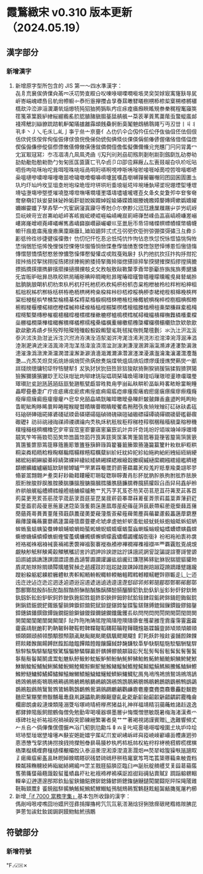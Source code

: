 # 霞鶩緻宋 v0.310 版本更新（2024.05.19）
## 漢字部分
### 新增漢字
1. 新增原字型所包含的 JIS 第一～四水準漢字：  
   㐂㐆㐬㐮㑨㑪㒒㒵㒼㓁㓇㓛㔟㕝㕞㕣㕮㖦㖨㗅㗚㗴㘅㙊㚑㚖㚙㛏㝡㝢㝫㝬㝵㞍㟁㟢㟨㟴㟽㠀㠯㠶㡀㡜㡡㣺㤗㤚㥯㩮㩳㫖㫗㫪㬎㬚㬜㬢㭭㭷㮇㮈㮍㮤㮶㯃㯍㯰㰏㰦㳃㳒㴑㴞㵤㶚㷀㷔㸅㸿㹠㹦㹨㺃㺔㽗㽲㽵㽷㾮㿉㿗䀹䁘䂓䄅䅈䅏䅣䆴䆿䇦䇮䇳䈇䈎䉤䋆䋖䋝䌂䌫䍃䏮䏰䐈䐗䐜䐢䑓䑛䑶䑺䒑䒳䒾䓔䔈䔍䔥䕃䖝䖸䗥䗪䘏䙁䙥䚡䚯䜌䝤䟽䠖䡄䡎䦰䧧䧺䨄䨩䪼䬻䯂䯊䯒䯨䰗䰠䳄䳑䴇䵷丂丏丒丗丨丩丬丮丯丶丿乀乇乑乚乢亅亊亍亝亠亰亹亻亼仂仈仐仚仭仱仼伀伃伖伷伹伾佉佪佷佸佽侂侅侒侔侚侫侲侾俅俍俒俛俤俲俿倁倎倐倓倮偀偁偂偆偐偓偖偗偣偦偪偬偰傒傓傔傪傱傴傺僄僌僐僔僘僙僡僦僲僴儃儋儖儗儛儞儵兊兠兤冂冃冋冐冓冖冘冝冣冦冩冫冭冱凅凊凢凬凮凴凾刂刄刋刓刔刕刧剏剕剗剞剬剳劔劘劜劯劵劺劼勀勈勊勌勑勠勹匇匊匜匤匳匵匸卂卆卣卩卬卲卺厤厰厶厷叀叕叝叴叺吤呍呫呬呰呴呿咊咍咜咠咡咥咮咷咺咼哃哘哢哬哯哱哳唀唫唹唼啀啅啇啌啠啽喈喞喭喿嗢嗹嘇嘨嘷嘽噇噉噐噞噦噭噲嚈嚊嚌嚔嚚嚝嚞嚠嚩嚲嚳囅囎囘囨囶囷圊圕圡圦圴圷圸坅坆坙坥坴坿垉垜垝垤垨垪垬垳埀埌埏埖埣埦埵埶埽埿堄堋堙堲堹堽塉塧塰塲墋墍墏墔墝墪墫墱墲墸墹壃壍壒壔壗壚壠壥壴夂夅夊夋夐夘夲奆奓奛奝奟奣奵妋妛妟妺妼姈姤姧娗娧娭娵婥婬婾媋媟媠媢媵媿嫐嫜嫠嫥嫮嫰嬀嬙嬥嬭嬾孁孅孒孥孨孯宀宄寉寎寖寘寱寽尃尅尒尓尞尠尣尩尫尰屟屧屩屮屰屶屼岈岊岏岟岢岦岧岪岶岻岼峉峐峩峵峺崐崕崘崝崦崫崱崹嵂嵆嵊嵒嵓嵡嵪嵭嵰嵳嵶嶁嶈嶐嶒嶗嶤嶧嶬嶰嶲嶴嶹巋巐巑巓巗巘巛巠巤巵帀帋帒帾幉幎幖幘幞幤幬幭幮幵庪庬庿廆廋廒廙廩廰廱廴廸廹廽弉弍弎弖弜弝弞弡弣弶弸弽彁彇彐彑彜彡彲彽彾徃徏徢徤徯徸徼忄忇忉忋忓忔忢忩忯忳忼怍怐怗怘怢怤怳怺恇恊恌恟恠恷悁悃悊悒悕悗悝悞悾惈惓惔惙惛惝惞惵惷惸愐愑愙愞愡愨愬愺愽慁慆慠慥慯慱慴憇憍憒憖憗憥憭憹憼懆懌懕懝懽戉戓戝戞戣扆扌扖扚扡扤扻抂抃抅抙拑拕挃挊挌挍挐挘挧挼捁捃捄捙捥捬捼掎掔掫掵掽揔揕揜揥揫揬揵搉搩搯摎摚摛摝摽撝撟擌擐擕擗擯擶擽擿攅攩攲攴攵敄敧敫敺斁斄斈斊斝斵斸斿旃旄旆旉旔旙旡旹昄昈昢昪昮昳晈晎晑晡晣晪晬晭晻暀暃暒暙暭暵暼暿曈曚曛曨曵曻朁朅朎朏朒朓朖朙朳朷朸朿杁杇杌杍杔杝杤杦杴杶枅枌枛枩枲枹枻柀柃柆柈柎柗柛柤柧柮柷柹柼栁栐栝栟栫栬栭栱栲桍桒桗桙桛桫桮桲桵桷桺桼桾梍梐梖梙梚梜梣梥梪梫梴梹梺梻棃棆棈棊棌棏棐棔棙棡棤棥棬棭棯棰棷椃椇椈椊椌椡椢椣椥椦椨椵椶椻楆楉楜楤楩楪楲楴楺楾楿榀榁榒榘榠榰榱榲榺榼榾榿槀槊槏槑槖槝槞槢槣槧槩槫槮槯槴槵槶槹槾樌樏樔樕樚樛樝樢樮樰樲樳樴樶樻樿橅橆橉橎橐橖橤橳橸橺檃檋檑檝檞檟檡檥檫檽櫁櫐櫑櫔櫜櫞櫢櫤櫲櫽欋欏欑欛欟欬欯欵欹歊歖歘歠歬歵歺殀殁殍殕殩殪殱殽殾毇毈毉毟毦毧毮毱毿氂氊氎氵氺氿汢汧汯汳沗沜沭泆泐泔泚泝泩泬泭洀洊洟洤洦洯洳洴洿浘浛浠浰涀涁涖涫涬涴淂淈淎淐淕淛淝淟淲淶渞渢渧渮渹湈湉湋湌湏湑湓湗湶溂溓溲溷溿滃滊滫滹滻漊漐漘漵漶漼潒潙潡潨澌澑澖澘澟澥澵澼濆濇濈濉濔濞濳濵濹濼瀀瀇瀊瀹瀺瀼灇灊灋灎灔灬灮炁炗炟炱炻烑焃焆焇焈焏焫焮煑煓煠煢熅熇熕熖熛熮熯熳燋燓爇爕爫爴牂牋牓牕牗牣牮牸牿犍犎犭犮犱犲犾狁狃狌狳狺狻猒猗猘猤猧猨猯猱猳猹猽獦獫獬獮獯獱玁玅玊玜玞玵玼玽珋珒珧珱琩琱琹瑇瑍瑒瑓瑝瑫璅璈璒璗璙璢璫璺璻瓉瓧瓫瓰瓱瓲瓸瓺瓿甃甅甎甓甗甞甠甤甪甼畄畆畉畊畍畐畒畤畧畩畭畱畹畽畾疁疂疉疌疒疔疰疷疿痃痆痎痏痓痝痟痬痮瘂瘃瘇瘈瘏瘕瘛瘥瘨瘭瘰瘳瘵癁癃癈癉癋癕癜癧癨癭癯癶皀皁皃皕皛皜皝皠皡皦皧皨皪皯皶皷皹盉盦盨盻眊眗眙眚眤眦眴眵睎睘睟睠睲睺睼瞀瞔瞚瞢瞤瞶瞹矍矞矟矠矤矦矪矬矰矴矼砅砆砉砙砡硇硑硨硪硴硺碆碊碔碝碞碤碪碭碯碵磆磈磌磑磠磤磦磲磹磽磾礀礇礐礛礜礥礮礰礻祊祘祧祲祹禖禘禝禩禴禸秂秇秌秔秖秡秬稃稊稑稕稘稛稭稸稹稾穃穇穖穙穜穝穟穧穪穭穵穸窂窅窊窐窬窶窹窻窼窾竌竍竎竏竒竓竕竚竡竢竧竨竫竰竴竸笂笇笒笧笯笱笳笶笻笽筁筇筎筕筤筭筳筴筺筿箐箑箘箛箞箟箯箵箼篅篊篋篏篔篖篗篚篰篶簁簃簎簏簓簟簠簦簱簳簶籅籊籑籖籘籞籡籩籭籯籰籵籹粏粐粔粠粡粢粦粨粫粭粶粷糂糄糈糒糘糦糫糲糵紃紒紝紞紣紽紾紿絁絇絈絎絏絙絚綃綆綈綋綌綗綝綟綦綧綪綮綶綷緀緂緌緕緗緤緦緱縗縠縢縨縬縺縻繝繦繧繵繿纃纆纇纉纊纎纑纚缻缼缾罃罇罏罒罘罤罧罨罭罸罽罾羂羃羐羖羗羜羝羣羭羮翃翆翏翛翣翯翲翺耂耊耎耔耖耡耤耬耰耵耼聢聦聨聹聻肙肜肧肬肭肸胅胊胕胘胙胠胦胵胻脞脧脬脵脽腟腠腨膁膃膄膅膓膕膤膰膲膸臁臑臖臗臙臛臤臽臿舁舄舙舮舲舴舼艆艉艗艚艜艝艟艠艢艣艨艫艴艹艽艿芓芤芨芲芴芺苆苢苨苴苻茀茇茈茖茝茢茣茰茺荄荅荕荗荢荿莇莍莔莛莝菎菐菝菥菪菶菷菻萆萑萕萗萪萹葈葊葏葑葒葜葟葢葥葮葰葸葹葼蒁蒄蒅蒗蒦蒭蒾蓎蓏蓐蓙蓜蓧蓰蓱蓺蔌蔕蔛蔤蔲蔾蕀蕋蕏蕑蕕蕘蕚蕡蕢蕫蕯蕷蕺蕻蕽蕿薁薆薐薓薝薟薢薤薭薷薼藇藊藋藘藙藟藡藦藭藶藾蘀蘐蘒蘓蘘蘡蘤蘧蘯蘰蘹蘼虀虁虍虓虖虗虵虷蚇蚉蚍蚑蚘蚝蚨蚫蚰蚳蚸蛁蛃蛑蛕蛗蛣蛦蛩蛬蛼蛽蜅蜋蜎蜐蜑蜙蜟蜺蝃蝑蝘蝤蝥蝱蝲螇螉螋螠螧螬螵螾蟁蟐蟖蟟蟣蟥蟦蟫蟭蟵蟶蠁蠆蠇蠊蠋蠎蠏蠐蠓蠧蠨蠮蠲蠼衂衘衟衤衯衵袘袙袠袮袰袵袼袽袾裀裑裓裛裲裼褁褜褝褞褧褰褷褹襀襂襅襉襌襍襢襭襾覀覉覊覐覔覘覟覰觖觘觝觧觫觱觳觶觽觿訒訔訡訵訷詅詇詍詘詝誄誐誮誷諐諚諞諟諠謇謌謍謜謟謭譃譌譑譓譔譛譞譩譱譶讁讋讔讕讙讝谹谽豅豇豏豗豨豩豼貅貎貒貔貙貛貤貭貮賍賕賖賙賾贉贎贐贒赬赱趦趯跂跈跙跽跿踆踈踔踖踠踣踧踶蹐蹢蹯躄躔躘躞躮躱躳躵躶躻軅軆軑軣軹軺輀輈輗輙輫輭輶轀轊轌轗轘轜轣辤辧辴辵辶辷迊迍迕迚迠迮迯迱迵迻逌逎逧逭逷遃遄遉遖遧邅邌郄郈郛郟郲郶郿鄀鄄鄆鄖鄜鄣鄷鄽酇酖酘酙酛酡酤酲酳酹醂醅醎醢醨醳醶醼釃釄釖釚釛釞釟釡釤釥釬釮釱釶釻釼釿鈆鈖鈩鈬鈳鈼鉂鉃鉇鉊鉎鉏鉖鉙鉠鉡鉧鉨鉽鉿銈銉銍銗銙銟銿鋀鋂鋋鋎鋓鋗鋙鋠鋧鋩鋷鋹鋻鋿錍錑錝錥錵錻鍄鍉鍖鍗鍫鍱鍳鎈鎋鎛鎞鎺鏁鏆鏇鏐鏥鏧鏱鏸鏻鐇鐉鐓鐔鐖鐗鐚鐱鐴鐻鑁鑅鑈鑢鑭鑯鑱钁镸镹閆閇閊閌閍閖閙閟閠閦閧閴閶閽闃闍闓闚闞闥阝阯阼陁陏陦隂隚隝隤隥隩隯隳隺雘雚雝霔霣霳霶霻靁靃靇靎靕靗靤靪靮靹鞁鞐鞕鞖鞚鞞鞢鞮鞱鞲鞳鞴鞺鞾韈韑韔韘韛韲韴頄頍頏頔頖頞頣頥頲頳顇顋顒顖顦顬颪颫颭颰颷颸颻颿飂飃飋飠飣飥飫飰飱飳餈餔餖餗餜餝餤餧餱餲餳餺餻餼饀饁饂饆饎饐饘饟饠馘馞馣馦馼馽馿駃駉駔駞駮駰駲駹駻駼騂騃騊騑騚騠騤騭騱騸驂驎驒驘骭髃髆髎髐髜髞髟髠髢髣髩髫髱髴鬂鬌鬐鬒鬖鬜鬝鬠鬫鬭鬳鬻鬽魋魞魣魥魦魫魬魲魳魵魶魹鮃鮄鮊鮏鮖鮗鮞鮠鮦鮧鮬鮱鮲鮴鮹鮻鮾鯆鯎鯏鯑鯘鯢鯣鯥鯫鯮鯯鯲鯳鯸鯺鰀鰔鰖鰘鰙鰚鰛鰝鰢鰣鰧鰩鰪鰰鰶鰷鰺鱁鱅鱆鱊鱏鱐鱓鱚鱛鱜鱝鱣鱥鱩鱪鱫鱭鱮鱰鱵鳦鳫鳬鳰鳲鴂鴋鴑鴗鴘鴪鴲鴾鵁鵂鵃鵆鵇鵈鵊鵐鵒鵙鵢鵣鵤鵩鵫鵳鵶鵷鵼鵾鶄鶊鶍鶙鶡鶫鶬鶵鶹鶻鶽鷀鷁鷃鷆鷇鷉鷏鷖鷙鷚鷟鷠鷣鷧鷭鷯鷽鸂鸇鸊鸍鸙鸜鹻麀麅麈麌麑麕麛麞麤麨麬麭麯麽黧黮黶黹黻黼鼂鼃鼗鼡鼷鼺鼽齁齅齆齏齓齔齕齗齘齝齠齩齭齰齵齶龗龝龠欄廊朗虜殺漣煉類隆溺﨎﨏塚﨑晴﨓﨔凞猪益礼神祥福靖精羽﨟蘒﨡諸﨣﨤逸都﨧﨨﨩飯飼館鶴侮僧免勉勤卑喝嘆器塀墨層屮悔慨憎懲敏既暑梅海渚漢煮爫琢碑社祉祈祐祖祝禍禎穀突節練縉繁署者臭艹艹著褐視謁謹賓贈辶逸難響頻𠀋𠂉𠂢𠂤𠆢𠈓𠌫𠍱𠎁𠏹𠑊𠔉𠗖𠘨𠝏𠠇𠠺𠢹𠥼𠦝𠫓𠬝𠮟𠵅𠷡𠹤𠹭𠺕𠽟𡈁𡈽𡉕𡉴𡉻𡋗𡋤𡋽𡌛𡌶𡍄𡏄𡑭𡑮𡗗𡙇𡚴𡜆𡝂𡢽𡧃𡱖𡴭𡵅𡵢𡵸𡶒𡶜𡶡𡶷𡷠𡸳𡸴𡼞𡽶𡿺𢅻𢈘𢌞𢎭𢛳𢡛𢢫𢦏𢪸𢭆𢭏𢭐𢮦𢰝𢰤𢷡𣆶𣇃𣇄𣇵𣍲𣏐𣏒𣏓𣏕𣏚𣏟𣏤𣑊𣑋𣑑𣑥𣓤𣕚𣖔𣗄𣘸𣘹𣘺𣙇𣜌𣜜𣜿𣝣𣝤𣟧𣟿𣠤𣠽𣪘𣱿𣳾𣴀𣴎𣵀𣷓𣷹𣷺𣽾𤂖𤄃𤇆𤇾𤎼𤘩𤚥𤟱𤢖𤩍𤭖𤭯𤰖𤴔𤸎𤸷𤹪𤺋𥁊𥁕𥄢𥆩𥇍𥇥𥈞𥉌𥐮𥒎𥓙𥔎𥖧𥝱𥞩𥞴𥧄𥧔𥫣𥫤𥫱𥮲𥱋𥱤𥶡𥸮𥹖𥹢𥹥𥻂𥻘𥻨𥼣𥽜𥿔𥿠𥿻𦀌𦀗𦁠𦃭𦉰𦊆𦍌𦐂𦙾𦚰𦜝𦣝𦣪𦥑𦥯𦧝𦨞𦩘𦪌𦪷𦫿𦰩𦱳𦳝𦹀𦹥𦾔𦿶𦿷𦿸𧃴𧄍𧄹𧏚𧏛𧏾𧐐𧑉𧘔𧘕𧘱𧚄𧚓𧜎𧜣𧝒𧦅𧪄𧮳𧮾𧯇𧲸𧶠𧸐𧾷𨂊𨂻𨉷𨊂𨋳𨏍𨐌𨑕𨕫𨗈𨗉𨛗𨛺𨥆𨥉𨥫𨦇𨦈𨦺𨦻𨨞𨨩𨩃𨩱𨪙𨫍𨫝𨫤𨯁𨯯𨴐𨵱𨷻𨸟𨸶𨺉𨻫𨼲𨿸𩊠𩊱𩒐𩗏𩙿𩛰𩜙𩝐𩣆𩩲𩷛𩸕𩸽𩹉𩺊𩻄𩻛𩻩𩿗𪀚𪀯𪂂𪃹𪆐𪎌𪐷𪗱𪘂𪘚𪚲冤屠杓櫛
2. 新增[「jf 7000 當務字集」](https://justfont.com/jf7000)基本包所收錄的漢字：  
   傌剮呣哏唚噍囧坋嬛屄弳彞掯撣擼枵氕氘氚氡溚潲焓犽猁猞瘝硍粩糌綹羰胇芘芛蒽訇誒釷釹銣鋦錒饃魩鮕鮘鴴鷳
## 符號部分
### 新增符號
℉⍻☑☒✗
